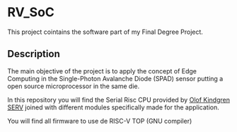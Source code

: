 # RV_SoC

This project cointains the software part of my Final Degree Project.

## Description

The main objective of the project is to apply the concept of Edge Computing in the Single-Photon Avalanche Diode (SPAD) sensor putting a open source microprocessor in the same die.

In this repository you will find the Serial Risc CPU provided by [Olof Kindgren SERV](https://github.com/olofk/serv) joined with different modules specifically made for the application.

You will find all firmware to use de RISC-V TOP (GNU compiler)
